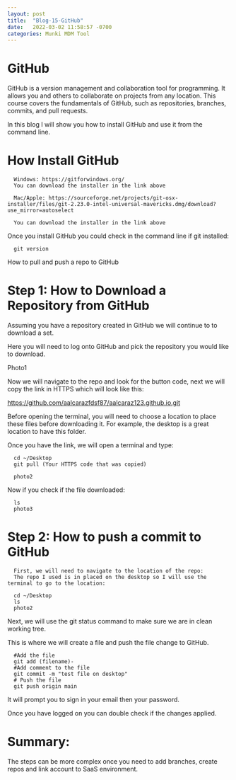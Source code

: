 ```yaml
---
layout: post
title:  "Blog-15-GitHub"
date:   2022-03-02 11:58:57 -0700
categories: Munki MDM Tool
---
```


<h1> GitHub</h1>

GitHub is a version management and collaboration tool for programming. It allows you and others to collaborate on projects from any location. This course covers the fundamentals of GitHub, such as repositories, branches, commits, and pull requests. 

In this blog I will show you how to install GitHub and use it from the command line.

<h1>How Install GitHub</h1>

      Windows: https://gitforwindows.org/
      You can download the installer in the link above

      Mac/Apple: https://sourceforge.net/projects/git-osx-installer/files/git-2.23.0-intel-universal-mavericks.dmg/download?use_mirror=autoselect

      You can download the installer in the link above

Once you install GitHub you could check in the command line if git installed:
      
      git version

How to pull and push a repo to GitHub
<h1>Step 1: How to Download a Repository from GitHub </h1>

 Assuming you have a repository created in GitHub we will continue to to download a set.

 Here you will need to log onto GitHub and pick the repository you would like to download.

 Photo1

Now we will navigate to the repo and look for the button code, next we will copy the link in HTTPS which will look like this:

https://github.com/aalcarazfdsf87/aalcaraz123.github.io.git

Before opening the terminal, you will need to choose a location to place these files before downloading it. For example, the desktop is a great location to have this folder.

Once you have the link, we will open a terminal and type:
      
      cd ~/Desktop
      git pull (Your HTTPS code that was copied)
      
      photo2

Now if you check if the file downloaded:
      
      ls
      photo3

<h1>Step 2: How to push a commit to GitHub </h1>

      First, we will need to navigate to the location of the repo:
      The repo I used is in placed on the desktop so I will use the terminal to go to the location:
      
      cd ~/Desktop
      ls 
      photo2

Next, we will use the git status command to make sure we are in clean working tree. 

This is where we will create a file and push the file change to GitHub.
      
      #Add the file
      git add (filename)-
      #Add comment to the file
      git commit -m "test file on desktop"
      # Push the file
      git push origin main

It will prompt you to sign in your email then your password.

Once you have logged on you can double check if the changes applied.

<h1>Summary: </h1>

The steps can be more complex once you need to add branches, create repos and link account to SaaS environment. 
